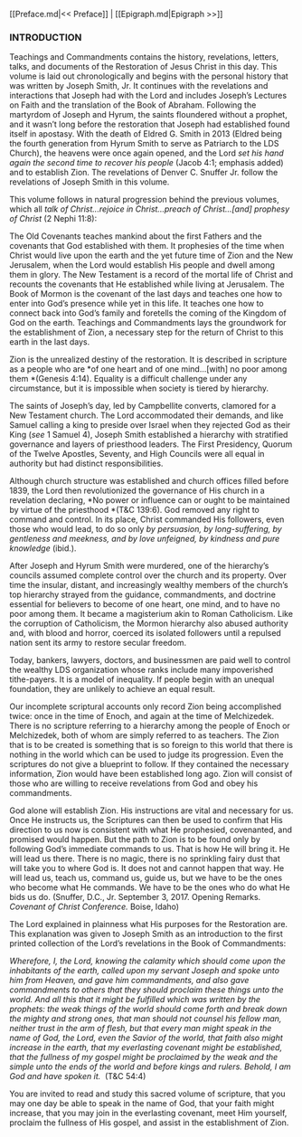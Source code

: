 [[Preface.md|<< Preface]]  |  [[Epigraph.md|Epigraph >>]]

### INTRODUCTION
Teachings and Commandments contains the history, revelations, letters, talks, and documents of the Restoration of Jesus Christ in this day. This volume is laid out chronologically and begins with the personal history that was written by Joseph Smith, Jr. It continues with the revelations and interactions that Joseph had with the Lord and includes Joseph’s Lectures on Faith and the translation of the Book of Abraham. Following the martyrdom of Joseph and Hyrum, the saints floundered without a prophet, and it wasn’t long before the restoration that Joseph had established found itself in apostasy. With the death of Eldred G. Smith in 2013 (Eldred being the fourth generation from Hyrum Smith to serve as Patriarch to the LDS Church), the heavens were once again opened, and the Lord *set his hand again the second time to recover his people* (Jacob 4:1; emphasis added) and to establish Zion. The revelations of Denver C. Snuffer Jr. follow the revelations of Joseph Smith in this volume.

This volume follows in natural progression behind the previous volumes, which all *talk of Christ...rejoice in Christ...preach of Christ...[and] prophesy of Christ* (2 Nephi 11:8):


The Old Covenants teaches mankind about the first Fathers and the covenants that God established with them. It prophesies of the time when Christ would live upon the earth and the yet future time of Zion and the New Jerusalem, when the Lord would establish His people and dwell among them in glory.
The New Testament is a record of the mortal life of Christ and recounts the covenants that He established while living at Jerusalem.
The Book of Mormon is the covenant of the last days and teaches one how to enter into God’s presence while yet in this life. It teaches one how to connect back into God’s family and foretells the coming of the Kingdom of God on the earth.
Teachings and Commandments lays the groundwork for the establishment of Zion, a necessary step for the return of Christ to this earth in the last days.

Zion is the unrealized destiny of the restoration. It is described in scripture as a people who are *of one heart and of one mind...[with] no poor among them *(Genesis 4:14). Equality is a difficult challenge under any circumstance, but it is impossible when society is tiered by hierarchy.

The saints of Joseph’s day, led by Campbellite converts, clamored for a New Testament church. The Lord accommodated their demands, and like Samuel calling a king to preside over Israel when they rejected God as their King (*see* 1 Samuel 4), Joseph Smith established a hierarchy with stratified governance and layers of priesthood leaders. The First Presidency, Quorum of the Twelve Apostles, Seventy, and High Councils were all equal in authority but had distinct responsibilities.

Although church structure was established and church offices filled before 1839, the Lord then revolutionized the governance of His church in a revelation declaring, *No power or influence can or ought to be maintained by virtue of the priesthood *(T&C 139:6). God removed any right to command and control. In its place, Christ commanded His followers, even those who would lead, to do so only *by persuasion, by long-suffering, by gentleness and meekness, and by love unfeigned, by kindness and pure knowledge* (ibid.).

After Joseph and Hyrum Smith were murdered, one of the hierarchy’s councils assumed complete control over the church and its property. Over time the insular, distant, and increasingly wealthy members of the church’s top hierarchy strayed from the guidance, commandments, and doctrine essential for believers to become of one heart, one mind, and to have no poor among them. It became a magisterium akin to Roman Catholicism. Like the corruption of Catholicism, the Mormon hierarchy also abused authority and, with blood and horror, coerced its isolated followers until a repulsed nation sent its army to restore secular freedom.

Today, bankers, lawyers, doctors, and businessmen are paid well to control the wealthy LDS organization whose ranks include many impoverished tithe-payers. It is a model of inequality. If people begin with an unequal foundation, they are unlikely to achieve an equal result.

Our incomplete scriptural accounts only record Zion being accomplished twice: once in the time of Enoch, and again at the time of Melchizedek. There is no scripture referring to a hierarchy among the people of Enoch or Melchizedek, both of whom are simply referred to as teachers. The Zion that is to be created is something that is so foreign to this world that there is nothing in the world which can be used to judge its progression. Even the scriptures do not give a blueprint to follow. If they contained the necessary information, Zion would have been established long ago. Zion will consist of those who are willing to receive revelations from God and obey his commandments.

God alone will establish Zion. His instructions are vital and necessary for us. Once He instructs us, the Scriptures can then be used to confirm that His direction to us now is consistent with what He prophesied, covenanted, and promised would happen. But the path to Zion is to be found only by following God’s immediate commands to us. That is how He will bring it. He will lead us there. There is no magic, there is no sprinkling fairy dust that will take you to where God is. It does not and cannot happen that way. He will lead us, teach us, command us, guide us, but we have to be the ones who become what He commands. We have to be the ones who do what He bids us do. (Snuffer, D.C., Jr. September 3, 2017. Opening Remarks. *Covenant of Christ Conference.* Boise, Idaho)

The Lord explained in plainness what His purposes for the Restoration are. This explanation was given to Joseph Smith as an introduction to the first printed collection of the Lord’s revelations in the Book of Commandments:


*Wherefore, I, the Lord, knowing the calamity which should come upon the inhabitants of the earth, called upon my servant Joseph and spoke unto him from Heaven, and gave him commandments, and also gave commandments to others that they should proclaim these things unto the world. And all this that it might be fulfilled which was written by the prophets: the weak things of the world should come forth and break down the mighty and strong ones, that man should not counsel his fellow man, neither trust in the arm of flesh, but that every man might speak in the name of God, the Lord, even the Savior of the world, that faith also might increase in the earth, that my everlasting covenant might be established, that the fullness of my gospel might be proclaimed by the weak and the simple unto the ends of the world and before kings and rulers. Behold, I am God and have spoken it.*  (T&C 54:4)

You are invited to read and study this sacred volume of scripture, that you may one day be able to speak in the name of God, that your faith might increase, that you may join in the everlasting covenant, meet Him yourself, proclaim the fullness of His gospel, and assist in the establishment of Zion.